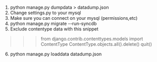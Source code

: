 1. python manage.py dumpdata > datadump.json
2. Change settings.py to your mysql
3. Make sure you can connect on your mysql (permissions,etc)
4. python manage.py migrate --run-syncdb
5. Exclude contentype data with this snippet

>>>from django.contrib.contenttypes.models import ContentType
>>>ContentType.objects.all().delete()
>>>quit()
6. python manage.py loaddata datadump.json
